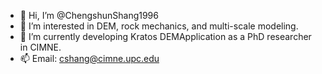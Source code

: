 - 👋 Hi, I’m @ChengshunShang1996
- 👀 I’m interested in DEM, rock mechanics, and multi-scale modeling.
- 🌱 I’m currently developing Kratos DEMApplication as a PhD researcher in CIMNE.
- 📫 Email: cshang@cimne.upc.edu

<!---
ChengshunShang1996/ChengshunShang1996 is a ✨ special ✨ repository because its `README.md` (this file) appears on your GitHub profile.
You can click the Preview link to take a look at your changes.
- 💞️ I’m looking to collaborate on DEM and AI-based modeling.
--->

<!---
<a href="https://github.com/ChengshunShang1996">
 <img align="center" src="https://github-readme-stats.vercel.app/api?username=ChengshunShang1996&show_icons=true&theme=white&line_height=30" alt="Chengshun's github stats"/>
</a>
--->


